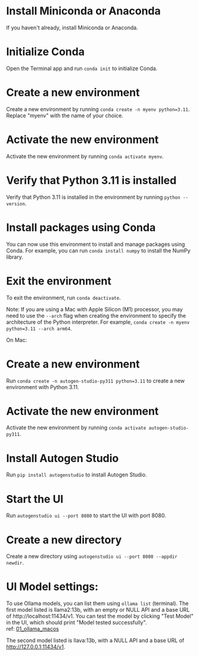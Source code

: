 # Install Miniconda or Anaconda

If you haven't already, install Miniconda or Anaconda.

# Initialize Conda

Open the Terminal app and run `conda init` to initialize Conda.

# Create a new environment

Create a new environment by running `conda create -n myenv python=3.11`. Replace "myenv" with the name of your choice.

# Activate the new environment

Activate the new environment by running `conda activate myenv`.

# Verify that Python 3.11 is installed

Verify that Python 3.11 is installed in the environment by running `python --version`.

# Install packages using Conda

You can now use this environment to install and manage packages using Conda. For example, you can run `conda install numpy` to install the NumPy library.

# Exit the environment

To exit the environment, run `conda deactivate`.

Note: If you are using a Mac with Apple Silicon (M1) processor, you may need to use the `--arch` flag when creating the environment to specify the architecture of the Python interpreter. For example, `conda create -n myenv python=3.11 --arch arm64`.

On Mac:

# Create a new environment

Run `conda create -n autogen-studio-py311 python=3.11` to create a new environment with Python 3.11.

# Activate the new environment

Activate the new environment by running `conda activate autogen-studio-py311`.

# Install Autogen Studio

Run `pip install autogenstudio` to install Autogen Studio.

# Start the UI

Run `autogenstudio ui --port 8080` to start the UI with port 8080.

# Create a new directory

Create a new directory using `autogenstudio ui --port 8080 --appdir newdir`.

# UI Model settings:

To use Ollama models, you can list them using `ollama list` (terminal). The first model listed is llama2:13b, with an empty or NULL API and a base URL of http://localhost:11434/v1. You can test the model by clicking "Test Model" in the UI, which should print "Model tested successfully". <br>
ref: [01_ollama_macos ](https://github.com/al-amin/ai-Artificial-Intelligence/tree/main/01_ollama_macos)

The second model listed is llava:13b, with a NULL API and a base URL of http://127.0.0.1:11434/v1.
